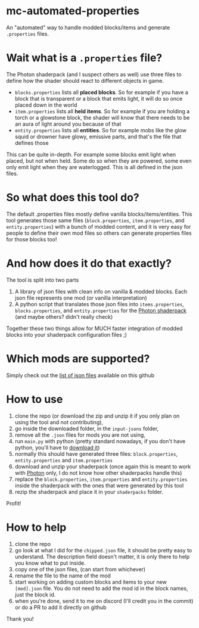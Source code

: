 # mc-automated-properties
An "automated" way to handle modded blocks/items and generate `.properties` files.

# Wait what is a `.properties` file?
The Photon shaderpack (and I suspect others as well) use three files to define how the shader should react to different objects in game.
- `blocks.properties` lists all **placed blocks**. So for example if you have a block that is transparent or a block that emits light, it will do so once placed down in the world
- `item.properties` lists all **held items**. So for example if you are holding a torch or a glowstone block, the shader will know that there needs to be an aura of light around you because of that
- `entity.properties` lists all **entities**. So for example mobs like the glow squid or drowner have glowy, emissive parts, and that's the file that defines those

This can be quite in-depth. For example some blocks emit light when placed, but not when held. Some do so when they are powered, some even only emit light when they are waterlogged.
This is all defined in the json files.

# So what does this tool do?
The default .properties files mostly define vanilla blocks/items/entities.
This tool generates those same files (`block.properties`, `item.properties`, and `entity.properties`) with a bunch of modded content, and it is very easy for people to define their own mod files so others can generate properties files for those blocks too!

# And how does it do that exactly?
The tool is split into two parts
1. A library of json files with clean info on vanilla & modded blocks. Each json file represents one mod (or vanilla interpretation)
2. A python script that translates those json files into `items.properties`, `blocks.properties`, and `entity.properties` for the [Photon shaderpack](https://modrinth.com/shader/photon-shader) (and maybe others? didn't really check)

Together these two things allow for MUCH faster integration of modded blocks into your shaderpack configuration files ;)

# Which mods are supported?
Simply check out the [list of json files](https://github.com/Allexio/mc-automated-properties/tree/main/input-jsons) available on this github

# How to use
1. clone the repo (or download the zip and unzip it if you only plan on using the tool and not contributing),
2. go inside the downloaded folder, in the `input-jsons` folder,
3. remove all the `.json` files for mods you are not using,
4. run `main.py` with python (pretty standard nowadays, if you don't have python, you'll have to [download it](https://www.python.org/downloads/))
5. normally this should have generated three files: `block.properties`, `entity.properties` and `item.properties`
6. download and unzip your shaderpack (once again this is meant to work with [Photon](https://modrinth.com/shader/photon-shader) only, I do not know how other shaderpacks handle this)
7. replace the `block.properties`, `item.properties` and `entity.properties` inside the shaderpack with the ones that were generated by this tool
8. rezip the shaderpack and place it in your `shaderpacks` folder.

Profit!

# How to help
1. clone the repo
2. go look at what I did for the `chipped.json` file, it should be pretty easy to understand. The description field doesn't matter, it is only there to help you know what to put inside.
3. copy one of the json files, (can start from whichever)
4. rename the file to the name of the mod
5. start working on adding custom blocks and items to your new `[mod].json` file. You do not need to add the mod id in the block names, just the block id.
6. when you're done, send it to me on discord (I'll credit you in the commit) or do a PR to add it directly on github

Thank you!
